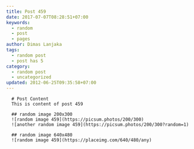 ```yaml
---
title: Post 459
date: 2017-07-07T08:28:51+07:00
keywords:
  - random
  - post
  - pages
author: Dimas Lanjaka
tags:
  - random post
  - post has 5
category:
  - random post
  - uncategorized
updated: 2012-06-25T09:35:58+07:00
---
```


      # Post Content
      This is content of post 459

      ## random image 200x300
      ![random image 459](https://picsum.photos/200/300)
      ![another random image 459](https://picsum.photos/200/300?random=1)

      ## random image 640x480
      ![random image 459](https://placeimg.com/640/480/any)
      